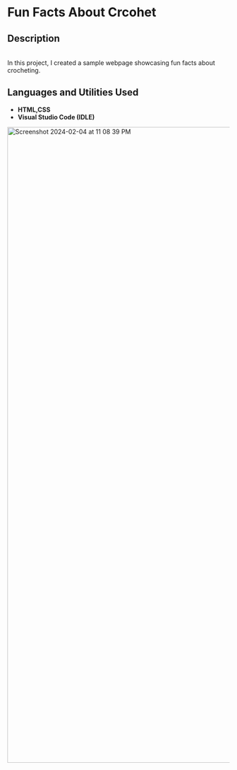 <h1>Fun Facts About Crcohet</h1>

<h2>Description</h2>
<br>In this project, I created a sample webpage showcasing fun facts about crocheting.
<br />


<h2>Languages and Utilities Used</h2>

- <b>HTML,CSS</b> 
- <b>Visual Studio Code (IDLE)</b>
<img width="1440" alt="Screenshot 2024-02-04 at 11 08 39 PM" src="https://github.com/maryambaig105/fun-facts-about-crochet/assets/154369139/a95e0e59-6fe0-4b4a-8c82-b26848353c0d">
